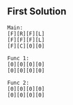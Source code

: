 First Solution
--------------

```
Main:
[F][R][F][L]
[F][F][F][L]
[F][C][0][0]

Func 1:
[0][0][0][0]
[0][0][0][0]

Func 2:
[0][0][0][0]
[0][0][0][0]
```

